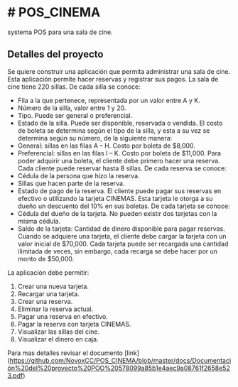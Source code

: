 # # POS_CINEMA
systema POS para una sala de cine.

## Detalles del proyecto
Se quiere construir una aplicación que permita administrar una sala de cine. Esta aplicación permite
hacer reservas y registrar sus pagos.
La sala de cine tiene 220 sillas. De cada silla se conoce:
- Fila a la que pertenece, representada por un valor entre A y K.
- Número de la silla, valor entre 1 y 20.
- Tipo. Puede ser general o preferencial.
- Estado de la silla. Puede ser disponible, reservada o vendida.
El costo de boleta se determina según el tipo de la silla, y esta a su vez se determina según su número,
de la siguiente manera:
- General: sillas en las filas A – H. Costo por boleta de $8,000.
- Preferencial: sillas en las filas I – K. Costo por boleta de $11,000.
Para poder adquirir una boleta, el cliente debe primero hacer una reserva. Cada cliente puede reservar
hasta 8 sillas. De cada reserva se conoce:
- Cédula de la persona que hizo la reserva.
- Sillas que hacen parte de la reserva.
- Estado de pago de la reserva.
El cliente puede pagar sus reservas en efectivo o utilizando la tarjeta CINEMAS. Esta tarjeta le otorga a
su dueño un descuento del 10% en sus boletas. De cada tarjeta se conoce:
- Cédula del dueño de la tarjeta. No pueden existir dos tarjetas con la misma cédula.
- Saldo de la tarjeta: Cantidad de dinero disponible para pagar reservas.
Cuando se adquiere una tarjeta, el cliente debe cargar la tarjeta con un valor inicial de $70,000. Cada
tarjeta puede ser recargada una cantidad ilimitada de veces, sin embargo, cada recarga se debe hacer
por un monto de $50,000.

La aplicación debe permitir:
1. Crear una nueva tarjeta.
2. Recargar una tarjeta.
3. Crear una reserva.
4. Eliminar la reserva actual.
5. Pagar una reserva en efectivo.
6. Pagar la reserva con tarjeta CINEMAS.
7. Visualizar las sillas del cine.
8. Visualizar el dinero en caja.


Para mas detalles revisar el documento [link] (https://github.com/NovoxCC/POS_CINEMA/blob/master/docs/Documentación%20del%20proyecto%20POO%20578099a85b1e4aec9a08761f2658e523.pdf)
